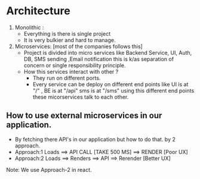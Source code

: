 # Architecture

1. Monolithic :
   - Everything is there is single project
   - It is very bulkier and hard to manage.
2. Microservices: [most of the companies follows this]
   - Project is divided into micro services like Backend Service, UI, Auth, DB, SMS sending ,Email notification this is k/as separation of concern or single responsibility principle.
   - How this services interact with other ?
     - They run on different ports.
     - Every service can be deploy on different end points like
       UI is at "/" , BE is at "/api" sms is at "/sms" using this different end points these micorservices talk to each other.

## How to use external microservices in our application.

- By fetching there API's in our application but how to do that. by 2 approach.
- Approach:1 Loads ==> API CALL [TAKE 500 MS] ==> RENDER [Poor UX]
- Approach:2 Loads ==> Renders ==> API ==> Rerender [Better UX]

Note: We use Approach-2 in react.
